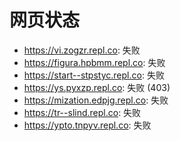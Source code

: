 # 网页状态
- https://vi.zogzr.repl.co: 失败
- https://figura.hpbmm.repl.co: 失败
- https://start--stpstyc.repl.co: 失败
- https://ys.pyxzp.repl.co: 失败 (403)
- https://mization.edpjg.repl.co: 失败
- https://tr--slind.repl.co: 失败
- https://ypto.tnpyv.repl.co: 失败
